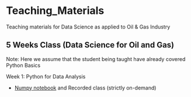# Teaching_Materials
Teaching materials for Data Science as applied to Oil &amp; Gas Industry

## 5 Weeks Class (Data Science for Oil and Gas)
Note: Here we assume that the student being taught have already covered Python Basics

Week 1: Python for Data Analysis
* [Numpy notebook](Data_Analysis_with_Numpy_1.ipynb)  and Recorded class (strictly on-demand)      
